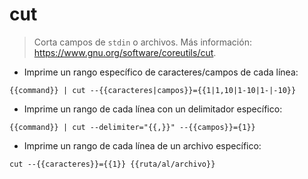 # cut

> Corta campos de `stdin` o archivos.
> Más información: <https://www.gnu.org/software/coreutils/cut>.

- Imprime un rango específico de caracteres/campos de cada línea:

`{{command}} | cut --{{caracteres|campos}}={{1|1,10|1-10|1-|-10}}`

- Imprime un rango de cada línea con un delimitador específico:

`{{command}} | cut --delimiter="{{,}}" --{{campos}}={1}}`

- Imprime un rango de cada línea de un archivo específico:

`cut --{{caracteres}}={{1}} {{ruta/al/archivo}}`

